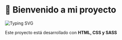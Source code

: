 # 👋 Bienvenido a mi proyecto

![Typing SVG](https://readme-typing-svg.herokuapp.com?size=35&duration=4000&pause=1000&color=00F79C&center=true&vCenter=true&width=800&lines=Ivo+Vildoza+%7C+Web+Developer;HTML+%2B+CSS+%2B+SASS+🚀;Bienvenido+a+mi+proyecto+✨)

Este proyecto está desarrollado con **HTML, CSS y SASS** 